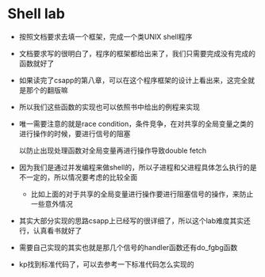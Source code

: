 # Shell lab

- 按照文档要求去填一个框架，完成一个类UNIX shell程序

- 文档要求写的很明白了，程序的框架都给出来了，我们只需要完成没有完成的函数就好了

- 如果读完了csapp的第八章，可以在这个程序框架的设计上看出来，这完全就是那个的翻版嘛

- 所以我们这些函数的实现也可以依照书中给出的例程来实现

- 唯一需要注意的就是race condition，条件竞争，在对共享的全局变量之类的进行操作的时候，要进行信号的阻塞

  以防止出现处理函数对全局变量再进行操作导致double fetch

- 因为我们是通过并发编程来做shell的，所以子进程和父进程具体怎么执行的是不一定的，所以情况要考虑的比较全面

  - 比如上面的对于共享的全局变量进行操作要进行阻塞信号的操作，来防止一些意外情况
- 其实大部分实现的思路csapp上已经写的很详细了，所以这个lab难度其实还行，认真看书就好了
- 需要自己实现的其实也就是那几个信号的handler函数还有do_fgbg函数
- kp找到标准代码了，可以去参考一下标准代码怎么实现的

